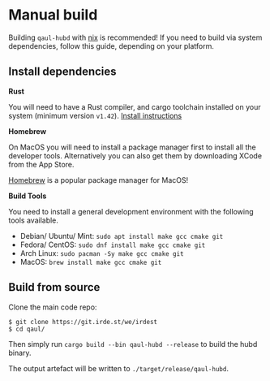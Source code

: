# Manual build

Building `qaul-hubd` with [nix](../nix.md) is recommended!  If you
need to build via system dependencies, follow this guide, depending on
your platform.


## Install dependencies

**Rust**

You will need to have a Rust compiler, and cargo toolchain installed
on your system (minimum version `v1.42`).  [Install instructions][rust]

[rust]: https://www.rust-lang.org/tools/install


**Homebrew**

On MacOS you will need to install a package manager first to install
all the developer tools.  Alternatively you can also get them by
downloading XCode from the App Store.

[Homebrew](https://brew.sh/) is a popular package manager for MacOS!


**Build Tools**

You need to install a general development environment with the
following tools available.

* Debian/ Ubuntu/ Mint: `sudo apt install make gcc cmake git`
* Fedora/ CentOS: `sudo dnf install make gcc cmake git`
* Arch Linux: `sudo pacman -Sy make gcc cmake git`
* MacOS: `brew install make gcc cmake git`


## Build from source

Clone the main code repo:

```console
$ git clone https://git.irde.st/we/irdest
$ cd qaul/
```

Then simply run `cargo build --bin qaul-hubd --release` to build the
hubd binary.

The output artefact will be written to `./target/release/qaul-hubd`.

